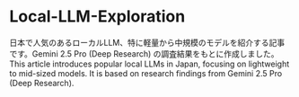 # Local-LLM-Exploration
日本で人気のあるローカルLLM、特に軽量から中規模のモデルを紹介する記事です。Gemini 2.5 Pro (Deep Research) の調査結果をもとに作成しました。This article introduces popular local LLMs in Japan, focusing on lightweight to mid-sized models. It is based on research findings from Gemini 2.5 Pro (Deep Research).
